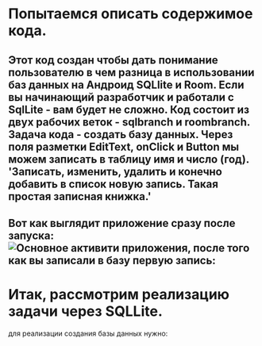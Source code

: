 Попытаемся описать содержимое кода. 
==========

**Этот код создан чтобы дать понимание пользователю в чем разница в использовании баз данных на Андроид SQLlite и Room.**
Если вы начинающий разработчик и работали с SqlLite - вам будет не сложно.
Код состоит из двух рабочих веток - sqlbranch и roombranch. 
Задача кода - создать базу данных. Через поля разметки EditText, onClick и Button мы можем записать в таблицу имя и число (год).
'Записать, изменить, удалить и конечно добавить в список новую запись. Такая простая записная книжка.'
----
Вот как выглядит приложение сразу после запуска:
![Основное активити приложения, после того как вы записали в базу первую запись:](https://i.imgur.com/Ck1lOtN.png)
----

Итак, рассмотрим реализацию задачи через SQLLite.
========
для реализации создания базы данных нужно:
